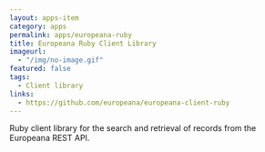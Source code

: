 ```yaml
---
layout: apps-item
category: apps
permalink: apps/europeana-ruby
title: Europeana Ruby Client Library
imageurl: 
  - "/img/no-image.gif"
featured: false
tags: 
  - Client library
links:
  - https://github.com/europeana/europeana-client-ruby
---
```


Ruby client library for the search and retrieval of records from the Europeana REST API.

